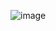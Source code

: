![image](https://github.com/Junaid-Ahmad-69/forkify-app/assets/85307602/d6628ca2-6058-4f33-aa56-a25bd19228b2)
